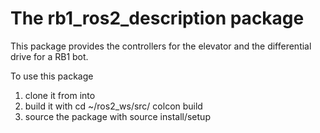# The rb1_ros2_description package

This package provides the controllers for the elevator and the differential drive for a RB1 bot. 

To use this package 
1) clone it from into 
2) build it with cd ~/ros2_ws/src/ colcon build
3) source the package with source install/setup